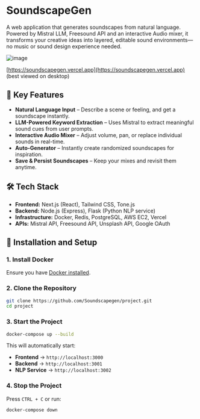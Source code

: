 # SoundscapeGen

A web application that generates soundscapes from natural language. Powered by Mistral LLM, Freesound API and an interactive Audio mixer, it transforms your creative ideas into layered, editable sound environments—no music or sound design experience needed.

![image](https://github.com/user-attachments/assets/7ecc06df-5a68-4c35-866a-64fb17daab29)

[https://soundscapegen.vercel.app](https://soundscapegen.vercel.app) (best viewed on desktop)

## 🚀 Key Features

- **Natural Language Input** – Describe a scene or feeling, and get a soundscape instantly.
- **LLM-Powered Keyword Extraction** – Uses Mistral to extract meaningful sound cues from user prompts.
- **Interactive Audio Mixer** – Adjust volume, pan, or replace individual sounds in real-time.
- **Auto-Generator** – Instantly create randomized soundscapes for inspiration.
- **Save & Persist Soundscapes** – Keep your mixes and revisit them anytime.

## 🛠 Tech Stack

- **Frontend:** Next.js (React), Tailwind CSS, Tone.js
- **Backend:** Node.js (Express), Flask (Python NLP service)
- **Infrastructure:** Docker, Redis, PostgreSQL, AWS EC2, Vercel
- **APIs:** Mistral API, Freesound API, Unsplash API, Google OAuth

## 🧩 Installation and Setup

### 1. Install Docker
Ensure you have [Docker installed](https://www.docker.com/products/docker-desktop).

### 2. Clone the Repository
```bash
git clone https://github.com/Soundscapegen/project.git
cd project
```

### 3. Start the Project
```bash
docker-compose up --build
```
This will automatically start:

- **Frontend** -> `http://localhost:3000`
- **Backend** -> `http://localhost:3001`
- **NLP Service** -> `http://localhost:3002`

### 4. Stop the Project
Press `CTRL + C` or run:
```bash
docker-compose down
```
